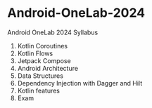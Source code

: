 # Android-OneLab-2024
Android OneLab 2024 Syllabus

1. Kotlin Coroutines
2. Kotlin Flows
3. Jetpack Compose
4. Android Architecture
5. Data Structures
6. Dependency Injection with Dagger and Hilt
7. Kotlin features
8. Exam
